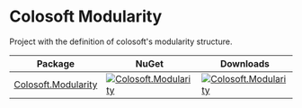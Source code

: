# Colosoft Modularity

Project with the definition of colosoft's modularity structure.


| Package | NuGet | Downloads |
| ------- | ------------ | --------- |
| [Colosoft.Modularity](https://www.nuget.org/packages/Colosoft.Modularity/) | [![Colosoft.Modularity](https://img.shields.io/nuget/v/Colosoft.Modularity.svg)](https://www.nuget.org/packages/Colosoft.Modularity/) | [![Colosoft.Modularity](https://img.shields.io/nuget/dt/Colosoft.Modularity.svg)](https://www.nuget.org/packages/Colosoft.Modularity/) |

